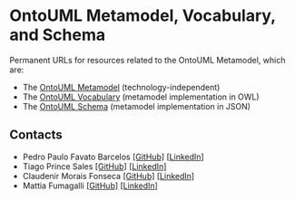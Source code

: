 # OntoUML Metamodel, Vocabulary, and Schema

Permanent URLs for resources related to the OntoUML Metamodel, which are:
- The [OntoUML Metamodel](https://github.com/OntoUML/ontouml-metamodel) (technology-independent)
- The [OntoUML Vocabulary](https://github.com/OntoUML/ontouml-vocabulary) (metamodel implementation in OWL)
- The [OntoUML Schema](https://github.com/OntoUML/ontouml-schema) (metamodel implementation in JSON)

## Contacts

- Pedro Paulo Favato Barcelos [[GitHub]](https://github.com/pedropaulofb) [[LinkedIn]](https://www.linkedin.com/in/pedro-paulo-favato-barcelos/)
- Tiago Prince Sales [[GitHub]](https://github.com/tgoprince) [[LinkedIn]](https://www.linkedin.com/in/tiago-sales/)
- Claudenir Morais Fonseca [[GitHub]](https://github.com/claudenirmf) [[LinkedIn]](https://www.linkedin.com/in/claudenir-fonseca-52b251216/)
- Mattia Fumagalli [[GitHub]](https://github.com/Matt-81) [[LinkedIn]](https://www.linkedin.com/in/mattiafumagalli/)

